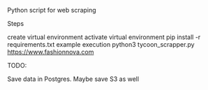 Python script for web scraping

Steps

create virtual environment
activate virtual environment
pip install -r requirements.txt
example execution python3 tycoon_scrapper.py https://www.fashionnova.com


TODO:

Save data in Postgres. Maybe save S3 as well

